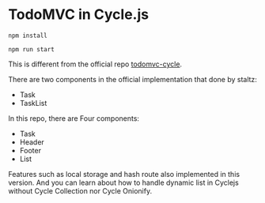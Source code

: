 TodoMVC in Cycle.js
===================


```
npm install
```

```
npm run start
```

This is different from the official repo [todomvc-cycle](https://github.com/cyclejs/todomvc-cycle).

There are two components in the official implementation that done by staltz:
  - Task
  - TaskList

In this repo, there are Four components:
  - Task
  - Header
  - Footer
  - List

Features such as local storage and hash route also implemented in this version. And you can learn about how to handle dynamic list in Cyclejs without Cycle Collection nor Cycle Onionify.

